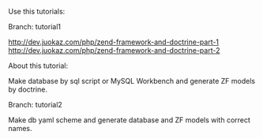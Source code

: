 Use this tutorials:

Branch: tutorial1

http://dev.juokaz.com/php/zend-framework-and-doctrine-part-1
http://dev.juokaz.com/php/zend-framework-and-doctrine-part-2

About this tutorial:

Make database by sql script or MySQL Workbench and generate ZF models by
doctrine. 


Branch: tutorial2

Make db yaml scheme and generate database and ZF models with correct names.

